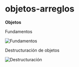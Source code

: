 # objetos-arreglos
**Objetos**

Fundamentos

![Fundamentos](https://github.com/DennisCatana/objetos-arreglos/assets/150082943/09ed8e1e-c106-4f3c-a398-7db3e65759a4)

Destructuración de objetos

![Destructuración](https://github.com/DennisCatana/objetos-arreglos/assets/150082943/b545a047-d959-4799-94a5-576649afa836)
